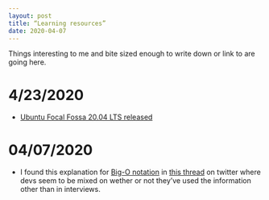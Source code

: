 ```yaml
---
layout: post
title: “Learning resources”
date: 2020-04-07
---
```


Things interesting to me and bite sized enough to write down or link to are going here.

# 4/23/2020
* [Ubuntu Focal Fossa 20.04 LTS released](https://wiki.ubuntu.com/FocalFossa/ReleaseNotes)

# 04/07/2020
* I found this explanation for [Big-O notation](https://justin.abrah.ms/computer-science/big-o-notation-explained.html) in [this thread](https://twitter.com/lynncyrin/status/1247309754671583232?s=21) on twitter where devs seem to be mixed on wether or not they’ve used the information other than in interviews. 